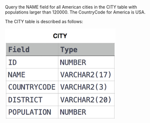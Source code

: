 Query the NAME field for all American cities in the CITY table with populations larger than 120000. The CountryCode for America is USA.

The CITY table is described as follows: 

![table](table.jpg)


